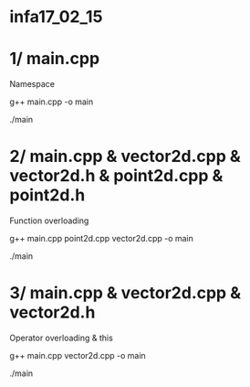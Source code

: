 infa17_02_15
============
1/ main.cpp
============
Namespace

g++ main.cpp -o main

./main

2/ main.cpp & vector2d.cpp & vector2d.h & point2d.cpp & point2d.h
============
Function overloading

g++ main.cpp point2d.cpp vector2d.cpp -o main

./main

3/ main.cpp & vector2d.cpp & vector2d.h
============
Operator overloading & this

g++ main.cpp vector2d.cpp -o main

./main
